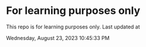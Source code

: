 # For learning purposes only
This repo is for learning purposes only.
Last updated at

Wednesday, August 23, 2023 10:45:33 PM

